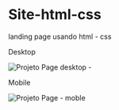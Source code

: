 # Site-html-css
landing page usando html - css

Desktop


![Projeto Page desktop - ](https://user-images.githubusercontent.com/113723872/192166035-e5a94e53-d790-4728-859f-0ce3ba498d21.png)

Mobile





![Projeto Page - moble](https://user-images.githubusercontent.com/113723872/192166034-fc24d368-7bfc-4f3a-b9a8-c0a1b6a0ec11.png)
